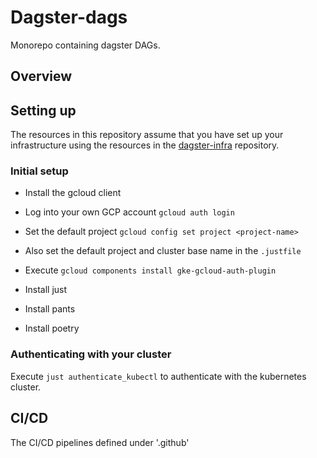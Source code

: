 # Dagster-dags

Monorepo containing dagster DAGs.

## Overview

## Setting up

The resources in this repository assume that you have set up your infrastructure using the resources in the [dagster-infra]() repository.

### Initial setup

- Install the gcloud client
- Log into your own GCP account `gcloud auth login`
- Set the default project `gcloud config set project <project-name>`
- Also set the default project and cluster base name in the `.justfile`
- Execute `gcloud components install gke-gcloud-auth-plugin`

- Install just
- Install pants
- Install poetry

### Authenticating with your cluster

Execute `just authenticate_kubectl` to authenticate with the kubernetes cluster.

## CI/CD

The CI/CD pipelines defined under '.github'
